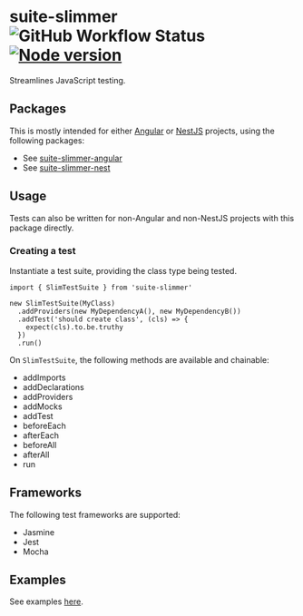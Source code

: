 # suite-slimmer &nbsp; ![GitHub Workflow Status](https://img.shields.io/github/actions/workflow/status/ajdhefley/suite-slimmer/main.yml?branch=main) &nbsp; [![Node version](https://img.shields.io/npm/v/suite-slimmer.svg?style=flat)](http://nodejs.org/download/)

Streamlines JavaScript testing.

## Packages

This is mostly intended for either [Angular](https://github.com/angular/angular) or [NestJS](https://github.com/nestjs/nest) projects, using the following packages:

* See [suite-slimmer-angular](https://www.npmjs.com/package/suite-slimmer-angular)
* See [suite-slimmer-nest](https://www.npmjs.com/package/suite-slimmer-nest)

## Usage

Tests can also be written for non-Angular and non-NestJS projects with this package directly.

### Creating a test

Instantiate a test suite, providing the class type being tested.

```
import { SlimTestSuite } from 'suite-slimmer'

new SlimTestSuite(MyClass)
  .addProviders(new MyDependencyA(), new MyDependencyB())
  .addTest('should create class', (cls) => {
    expect(cls).to.be.truthy
  })
  .run()
```

On `SlimTestSuite`, the following methods are available and chainable:

* addImports
* addDeclarations
* addProviders
* addMocks
* addTest
* beforeEach
* afterEach
* beforeAll
* afterAll
* run

## Frameworks

The following test frameworks are supported:

* Jasmine
* Jest
* Mocha

## Examples

See examples [here](https://github.com/ajdhefley/suite-slimmer-angular/tree/main/examples).
